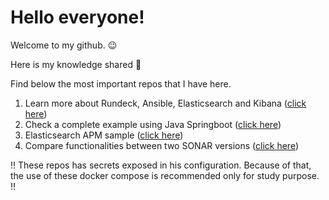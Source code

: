 <!-- <style>
td, th {
   border: none!important;
}

img[src$='#floatright']
{
    float:right;
}
</style> -->
# Hello everyone! 

Welcome to my github. 😉

Here is my knowledge shared 🎁

Find below the most important repos that I have here.


1. Learn more about Rundeck, Ansible, Elasticsearch and Kibana ([click here](https://github.com/jeremiasrg/rundeckAndAnsible))
2. Check a complete example using Java Springboot ([click here](https://github.com/jeremiasrg/sample-springboot))
3. Elasticsearch APM sample ([click here](https://github.com/jeremiasrg/elastic-apm-server-poc))
4. Compare functionalities between two SONAR versions ([click here](https://github.com/jeremiasrg/sonar-versions-campare/blob/main/docker-compose.yml))

‼️ These repos has secrets exposed in his configuration. Because of that, the use of these docker compose is recommended only for study purpose. ‼️




<!-- Scan the qrcode to reach me through whatsapp

<img src="./meuqr.jpeg#floatright" style="width: 150px" />

<div class="qrcode">
    
</div> -->
